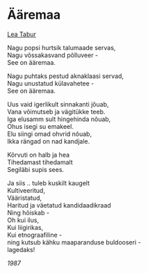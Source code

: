 # Ääremaa

[Lea Tabur](./)

Nagu popsi hurtsik talumaade servas,  
Nagu võssakasvand põlluveer -  
See on ääremaa.

Nagu puhtaks pestud aknaklaasi servad,  
Nagu unustatud külavahetee -  
See on ääremaa.

Uus vaid igerlikult sinnakanti jõuab,  
Vana võimutseb ja vägitükke teeb.  
Iga elusamm sult hingehinda nõuab,  
Ohus isegi su emakeel.  
Elu siingi omad ohvrid nõuab,  
Ikka rängad on nad kandjale.

Kõrvuti on halb ja hea  
Tihedamast tihedamalt  
Segiläbi supis sees.

Ja siis .. tuleb kuskilt kaugelt  
Kultiveeritud,  
Vääristatud,  
Haritud ja väetatud kandidaadikraad  
Ning hõiskab -  
Oh kui ilus,  
Kui liigirikas,  
Kui etnograafiline -  
ning kutsub kähku maaparanduse buldooseri -  
lagedaks!

_1987_

